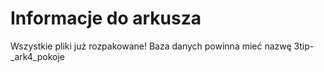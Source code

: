 # Informacje do arkusza

Wszystkie pliki już rozpakowane!
Baza danych powinna mieć nazwę 3tip-_ark4_pokoje
